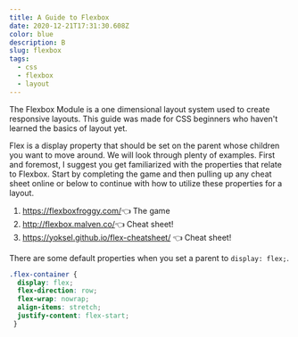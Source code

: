 ```yaml
---
title: A Guide to Flexbox
date: 2020-12-21T17:31:30.608Z
color: blue
description: B
slug: flexbox
tags:
  - css
  - flexbox
  - layout
---
```

The Flexbox Module is a one dimensional layout system used to create responsive layouts. This guide was made for CSS beginners who haven't learned the basics of layout yet.

Flex is a display property that should be set on the parent whose children you want to move around. We will look through plenty of examples. First and foremost, I suggest you get familiarized with the properties that relate to Flexbox. Start by completing the game and then pulling up any cheat sheet online or below to continue with how to utilize these properties for a layout.

1. <https://flexboxfroggy.com/>👈 The game
2. <http://flexbox.malven.co/>👈 Cheat sheet!
3. <https://yoksel.github.io/flex-cheatsheet/> 👈 Cheat sheet!

There are some default properties when you set a parent to `display: flex;`. 

```css
.flex-container { 
  display: flex;
  flex-direction: row;
  flex-wrap: nowrap;
  align-items: stretch;
  justify-content: flex-start;
 }
```